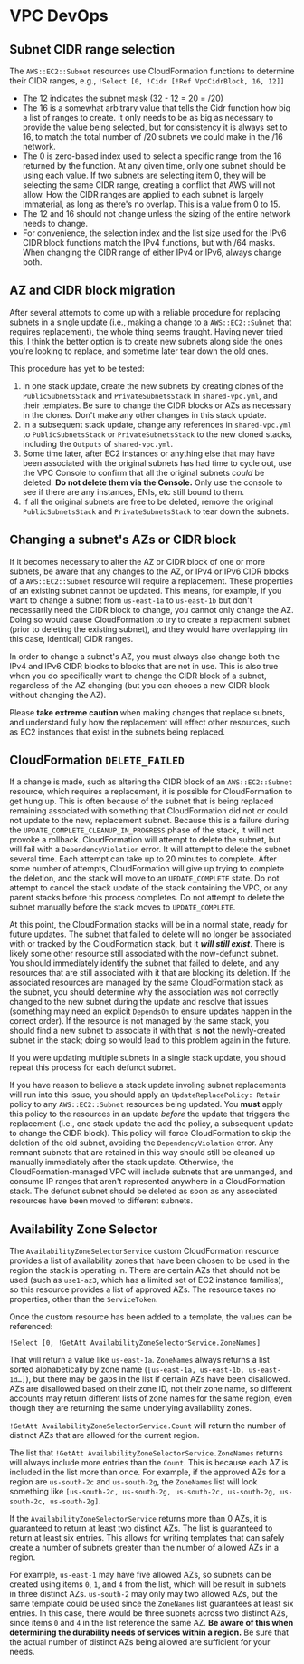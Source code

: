 # VPC DevOps

## Subnet CIDR range selection

The `AWS::EC2::Subnet` resources use CloudFormation functions to determine their CIDR ranges, e.g., `!Select [0, !Cidr [!Ref VpcCidrBlock, 16, 12]]`

- The 12 indicates the subnet mask (32 - 12 = 20 = /20)
- The 16 is a somewhat arbitrary value that tells the Cidr function how big a list of ranges to create. It only needs to be as big as necessary to provide the value being selected, but for consistency it is always set to 16, to match the total number of /20 subnets we could make in the /16 network.
- The 0 is zero-based index used to select a specific range from the 16 returned by the function. At any given time, only one subnet should be using each value. If two subnets are selecting item 0, they will be selecting the same CIDR range, creating a conflict that AWS will not allow. How the CIDR ranges are applied to each subnet is largely immaterial, as long as there's no overlap. This is a value from 0 to 15.
- The 12 and 16 should not change unless the sizing of the entire network needs to change.
- For convenience, the selection index and the list size used for the IPv6 CIDR block functions match the IPv4 functions, but with /64 masks. When changing the CIDR range of either IPv4 or IPv6, always change both.

## AZ and CIDR block migration

After several attempts to come up with a reliable procedure for replacing subnets in a single update (i.e., making a change to a `AWS::EC2::Subnet` that requires replacement), the whole thing seems fraught. Having never tried this, I think the better option is to create new subnets along side the ones you're looking to replace, and sometime later tear down the old ones.

This procedure has yet to be tested:

1. In one stack update, create the new subnets by creating clones of the `PublicSubnetsStack` and `PrivateSubnetsStack` in `shared-vpc.yml`, and their templates. Be sure to change the CIDR blocks or AZs as necessary in the clones. Don't make any other changes in this stack update.
2. In a subsequent stack update, change any references in `shared-vpc.yml` to `PublicSubnetsStack` or `PrivateSubnetsStack` to the new cloned stacks, including the `Outputs` of `shared-vpc.yml`.
3. Some time later, after EC2 instances or anything else that may have been associated with the original subnets has had time to cycle out, use the VPC Console to confirm that all the original subnets _could_ be deleted. **Do not delete them via the Console.** Only use the console to see if there are any instances, ENIs, etc still bound to them.
4. If all the original subnets are free to be deleted, remove the original `PublicSubnetsStack` and `PrivateSubnetsStack` to tear down the subnets.

## Changing a subnet's AZs or CIDR block

If it becomes necessary to alter the AZ or CIDR block of one or more subnets, be aware that any changes to the AZ, or IPv4 or IPv6 CIDR blocks of a `AWS::EC2::Subnet` resource will require a replacement. These properties of an existing subnet cannot be updated. This means, for example, if you want to change a subnet from `us-east-1a` to `us-east-1b` but don't necessarily need the CIDR block to change, you cannot only change the AZ. Doing so would cause CloudFormation to try to create a replacment subnet (prior to deleting the existing subnet), and they would have overlapping (in this case, identical) CIDR ranges.

In order to change a subnet's AZ, you must always also change both the IPv4 and IPv6 CIDR blocks to blocks that are not in use. This is also true when you do specifically want to change the CIDR block of a subnet, regardless of the AZ changing (but you can chooes a new CIDR block without changing the AZ).

Please **take extreme caution** when making changes that replace subnets, and understand fully how the replacement will effect other resources, such as EC2 instances that exist in the subnets being replaced.

## CloudFormation `DELETE_FAILED`
If a change is made, such as altering the CIDR block of an `AWS::EC2::Subnet` resource, which requires a replacement, it is possible for CloudFormation to get hung up. This is often because of the subnet that is being replaced remaining associated with something that CloudFormation did not or could not update to the new, replacement subnet. Because this is a failure during the `UPDATE_COMPLETE_CLEANUP_IN_PROGRESS` phase of the stack, it will not provoke a rollback. CloudFormation will attempt to delete the subnet, but will fail with a `DependencyViolation` error. It will attempt to delete the subnet several time. Each attempt can take up to 20 minutes to complete. After some number of attempts, CloudFormation will give up trying to complete the deletion, and the stack will move to an `UPDATE_COMPLETE` state. Do not attempt to cancel the stack update of the stack containing the VPC, or any parent stacks before this process completes. Do not attempt to delete the subnet manually before the stack moves to `UPDATE_COMPLETE`.

At this point, the CloudFormation stacks will be in a normal state, ready for future updates. The subnet that failed to delete will no longer be associated with or tracked by the CloudFormation stack, but it ***will still exist***. There is likely some other resource still associated with the now-defunct subnet. You should immediately identify the subnet that failed to delete, and any resources that are still associated with it that are blocking its deletion. If the associated resources are managed by the same CloudFormation stack as the subnet, you should determine why the association was not correctly changed to the new subnet during the update and resolve that issues (something may need an explicit `DependsOn` to ensure updates happen in the correct order). If the resource is not managed by the same stack, you should find a new subnet to associate it with that is **not** the newly-created subnet in the stack; doing so would lead to this problem again in the future.

If you were updating multiple subnets in a single stack update, you should repeat this process for each defunct subnet.

If you have reason to believe a stack update involing subnet replacements will run into this issue, you should apply an `UpdateReplacePolicy: Retain` policy to any `AWS::EC2::Subnet` resources being updated. You **must** apply this policy to the resources in an update _before_ the update that triggers the replacement (i.e., one stack update the add the policy, a subsequent update to change the CIDR block). This policy will force CloudFormation to skip the deletion of the old subnet, avoiding the `DependencyViolation` error. Any remnant subnets that are retained in this way should still be cleaned up manually immediately after the stack update. Otherwise, the CloudFormation-managed VPC will include subnets that are unmanged, and consume IP ranges that aren't represented anywhere in a CloudFormation stack. The defunct subnet should be deleted as soon as any associated resources have been moved to different subnets.

## Availability Zone Selector

The `AvailabilityZoneSelectorService` custom CloudFormation resource provides a list of availability zones that have been chosen to be used in the region the stack is operating in. There are certain AZs that should not be used (such as `use1-az3`, which has a limited set of EC2 instance families), so this resource provides a list of approved AZs. The resource takes no properties, other than the `ServiceToken`.

Once the custom resource has been added to a template, the values can be referenced:

`!Select [0, !GetAtt AvailabilityZoneSelectorService.ZoneNames]`

That will return a value like `us-east-1a`. `ZoneNames` always returns a list sorted alphabetically by zone name (`[us-east-1a, us-east-1b, us-east-1d…]`), but there may be gaps in the list if certain AZs have been disallowed. AZs are disallowed based on their zone ID, not their zone name, so different accounts may return different lists of zone names for the same region, even though they are returning the same underlying availability zones.

`!GetAtt AvailabilityZoneSelectorService.Count` will return the number of distinct AZs that are allowed for the current region.

The list that `!GetAtt AvailabilityZoneSelectorService.ZoneNames` returns will always include more entries than the `Count`. This is because each AZ is included in the list more than once. For example, if the approved AZs for a region are `us-south-2c` and `us-south-2g`, the `ZoneNames` list will look something like `[us-south-2c, us-south-2g, us-south-2c, us-south-2g, us-south-2c, us-south-2g]`.

If the `AvailabilityZoneSelectorService` returns more than 0 AZs, it is guaranteed to return at least two distinct AZs. The list is guaranteed to return at least six entries. This allows for writing templates that can safely create a number of subnets greater than the number of allowed AZs in a region.

For example, `us-east-1` may have five allowed AZs, so subnets can be created using items `0`, `1`, and `4` from the list, which will be result in subnets in three distinct AZs. `us-south-2` may only may two allowed AZs, but the same template could be used since the `ZoneNames` list guarantees at least six entries. In this case, there would be three subnets across two distinct AZs, since items `0` and `4` in the list reference the same AZ. **Be aware of this when determining the durability needs of services within a region.** Be sure that the actual number of distinct AZs being allowed are sufficient for your needs.
